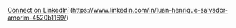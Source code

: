 [Connect on LinkedIn](https://img.shields.io/badge/--linkedin?label=LinkedIn&logo=LinkedIn&style=social)](https://www.linkedin.com/in/luan-henrique-salvador-amorim-4520b1169/)



